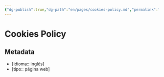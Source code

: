 ```yaml
---
{"dg-publish":true,"dg-path":"en/pages/cookies-policy.md","permalink":"/en/pages/cookies-policy/","title":"Cookies Policy","hide":true,"tags":["www"],"noteIcon":1,"created":"2024-04-07T15:11:12.366-06:00","updated":"2024-04-07T21:47:17.286-06:00"}
---
```


# Cookies Policy

## Metadata

- [idioma:: inglés]
- [tipo:: página web]